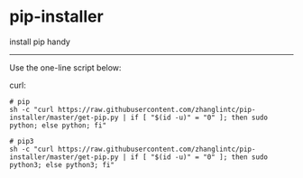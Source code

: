 # pip-installer
install pip handy

-----

Use the one-line script below:

curl:
``` Shell
# pip
sh -c "curl https://raw.githubusercontent.com/zhanglintc/pip-installer/master/get-pip.py | if [ "$(id -u)" = "0" ]; then sudo python; else python; fi"

# pip3
sh -c "curl https://raw.githubusercontent.com/zhanglintc/pip-installer/master/get-pip.py | if [ "$(id -u)" = "0" ]; then sudo python3; else python3; fi"
```

